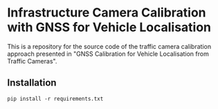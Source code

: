 # Infrastructure Camera Calibration with GNSS for Vehicle Localisation

This is a repository for the source code of the traffic camera calibration approach presented in "GNSS Calibration for Vehicle Localisation from Traffic Cameras".

## Installation
```
pip install -r requirements.txt
```
